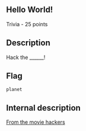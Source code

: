 ## Hello World!
Trivia - 25 points

Description
------------
Hack the ______!


Flag
------------

`planet`


Internal description
------------
[From the movie hackers](https://www.youtube.com/watch?v=drJWxMLrpE0)
